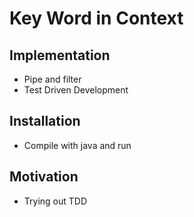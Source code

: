 # Key Word in Context

## Implementation
* Pipe and filter
* Test Driven Development 

## Installation
* Compile with java and run

## Motivation
* Trying out TDD
